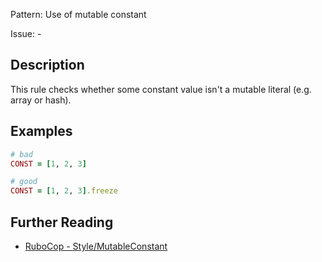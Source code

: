 Pattern: Use of mutable constant

Issue: -

## Description

This rule checks whether some constant value isn't a mutable literal (e.g. array or hash).

## Examples

```ruby
# bad
CONST = [1, 2, 3]

# good
CONST = [1, 2, 3].freeze
```

## Further Reading

* [RuboCop - Style/MutableConstant](https://rubocop.readthedocs.io/en/latest/cops_style/#stylemutableconstant)
